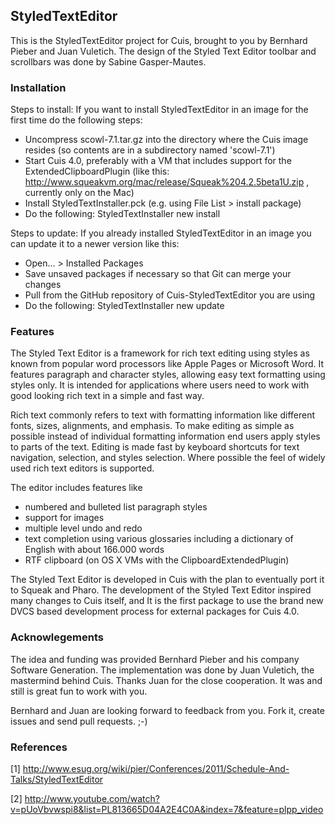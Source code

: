 StyledTextEditor
----------------

This is the StyledTextEditor project for Cuis, brought to you by Bernhard Pieber and Juan Vuletich. The design of the Styled Text Editor toolbar and scrollbars was done by Sabine Gasper-Mautes.


### Installation ###

Steps to install:
If you want to install StyledTextEditor in an image for the first time do the following steps:
- Uncompress scowl-7.1.tar.gz into the directory where the Cuis image resides (so contents are in a subdirectory named 'scowl-7.1')
- Start Cuis 4.0, preferably with a VM that includes support for the ExtendedClipboardPlugin (like this: http://www.squeakvm.org/mac/release/Squeak%204.2.5beta1U.zip , currently only on the Mac)
- Install StyledTextInstaller.pck (e.g. using File List > install package)
- Do the following: StyledTextInstaller new install

Steps to update:
If you already installed StyledTextEditor in an image you can update it to a newer version like this:
- Open… > Installed Packages
- Save unsaved packages if necessary so that Git can merge your changes
- Pull from the GitHub repository of Cuis-StyledTextEditor you are using
- Do the following: StyledTextInstaller new update


### Features ###

The Styled Text Editor is a framework for rich text editing using styles as known from popular word processors like Apple Pages or Microsoft Word. It features paragraph and character styles, allowing easy text formatting using styles only. It is intended for applications where users need to work with good looking rich text in a simple and fast way.

Rich text commonly refers to text with formatting information like different fonts, sizes, alignments, and emphasis. To make editing as simple as possible instead of individual formatting information end users apply styles to parts of the text. Editing is made fast by keyboard shortcuts for text navigation, selection, and styles selection. Where possible the feel of widely used rich text editors is supported.

The editor includes features like
- numbered and bulleted list paragraph styles
- support for images
- multiple level undo and redo
- text completion using various glossaries including a dictionary of English with about 166.000 words
- RTF clipboard (on OS X VMs with the ClipboardExtendedPlugin)

The Styled Text Editor is developed in Cuis with the plan to eventually port it to Squeak and Pharo. The development of the Styled Text Editor inspired many changes to Cuis itself, and It is the first package to use the brand new DVCS based development process for external packages for Cuis 4.0. 

### Acknowlegements ###

The idea and funding was provided Bernhard Pieber and his company Software Generation. The implementation was done by Juan Vuletich, the mastermind behind Cuis. Thanks Juan for the close cooperation. It was and still is great fun to work with you.

Bernhard and Juan are looking forward to feedback from you. Fork it, create issues and send pull requests. ;-)


### References ###


[1] http://www.esug.org/wiki/pier/Conferences/2011/Schedule-And-Talks/StyledTextEditor

[2] http://www.youtube.com/watch?v=pUoVbvwspi8&list=PL813665D04A2E4C0A&index=7&feature=plpp_video
